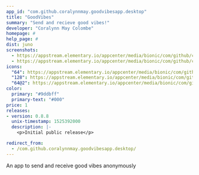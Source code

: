 ```yaml
---
app_id: "com.github.coralynnmay.goodvibesapp.desktop"
title: "GoodVibes"
summary: "Send and recieve good vibes!"
developer: "Coralynn May Colombe"
homepage: #
help_page: #
dist: juno
screenshots:
  - https://appstream.elementary.io/appcenter/media/bionic/com/github/coralynnmay.goodvibesapp/67FBF30C77C16472436537D4A81C0C1C/screenshots/image-1_orig.png
  - https://appstream.elementary.io/appcenter/media/bionic/com/github/coralynnmay.goodvibesapp/67FBF30C77C16472436537D4A81C0C1C/screenshots/image-2_orig.png
icons:
  "64": https://appstream.elementary.io/appcenter/media/bionic/com/github/coralynnmay.goodvibesapp/67FBF30C77C16472436537D4A81C0C1C/icons/64x64/com.github.coralynnmay.goodvibesapp_com.github.coralynnmay.goodvibesapp.png
  "128": https://appstream.elementary.io/appcenter/media/bionic/com/github/coralynnmay.goodvibesapp/67FBF30C77C16472436537D4A81C0C1C/icons/128x128/com.github.coralynnmay.goodvibesapp_com.github.coralynnmay.goodvibesapp.png
  "64@2": https://appstream.elementary.io/appcenter/media/bionic/com/github/coralynnmay.goodvibesapp/67FBF30C77C16472436537D4A81C0C1C/icons/64x64@2/com.github.coralynnmay.goodvibesapp_com.github.coralynnmay.goodvibesapp.png
color:
  primary: "#9ddbff"
  primary-text: "#000"
price: 1
releases:
- version: 0.8.8
  unix-timestamp: 1525392000
  description: |-
    <p>Initial public release</p>

redirect_from:
  - /com.github.coralynnmay.goodvibesapp.desktop/
---
```

<p>An app to send and receive good vibes anonymously</p>
